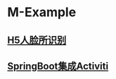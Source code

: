 # M-Example

## [H5人脸所识别](h5-frs/README.md)

## [SpringBoot集成Activiti](activiti-springboot/README.md)
